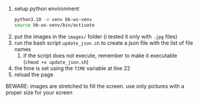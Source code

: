1. setup python environment
   ```sh
   python3.10 -m venv bb-ws-venv
   source bb-ws-venv/bin/activate
   ```
1. put the images in the `images/` folder (i tested it only with `.jpg` files)
1. run the bash script `update_json.sh` to create a json file with the list of file names
   1. if the script does not execute, remember to make it executable (`chmod +x update_json.sh`)
1. the time is set using the `TIME` variable at line 22
1. reload the page

BEWARE: images are stretched to fill the screen. use only pictures with a proper size for your screen
